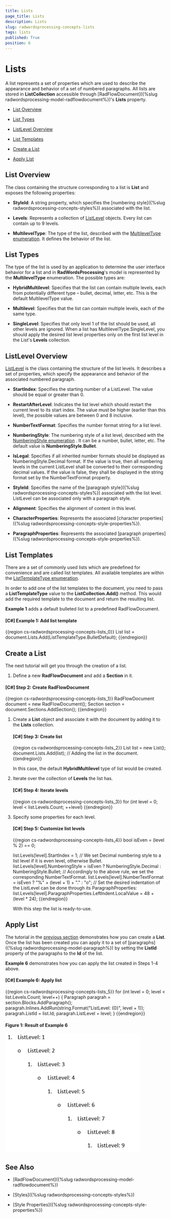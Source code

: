 ```yaml
---
title: Lists
page_title: Lists
description: Lists
slug: radwordsprocessing-concepts-lists
tags: lists
published: True
position: 6
---
```


# Lists



A list represents a set of properties which are used to describe the appearance and behavior of a set of numbered paragraphs. All lists are stored in __ListCollection__ accessible through [RadFlowDocument]({%slug radwordsprocessing-model-radflowdocument%})'s __Lists__ property.
      

* [List Overview](#list-overview)

* [List Types](#list-types)

* [ListLevel Overview](#listlevel-overview)

* [List Templates](#list-templates)

* [Create a List](#create-a-list)

* [Apply List](#apply-list)

## List Overview

The class containing the structure corresponding to a list is __List__ and exposes the following properties:
        

* __StyleId__: A string property, which specifies the [numbering style]({%slug radwordsprocessing-concepts-styles%}) associated with the list.
            

* __Levels__: Represents a collection of [ListLevel](#listlevel-overview) objects. Every list can contain up to 9 levels.
            

* __MultilevelType__: The type of the list, described with the [MultilevelType enumeration](http://docs.telerik.com/devtools/document-processing/api/html/T_Telerik_Windows_Documents_Flow_Model_Lists_MultilevelType.htm). It defines the behavior of the list.
            

## List Types

The type of the list is used by an application to determine the user interface behavior for a list and in __RadWordsProcessing__'s model is represented by the __MultilevelType__ enumeration. The possible types are:
        

* __HybridMultilevel__: Specifies that the list can contain multiple levels, each from potentially different type – bullet, decimal, letter, etc. This is the default MultilevelType value.
            

* __Multilevel__: Specifies that the list can contain multiple levels, each of the same type.
            

* __SingleLevel__: Specifies that only level 1 of the list should be used, all other levels are ignored. When a list has MultilevelType.SingleLevel, you should apply the desired list level properties only on the first list level in the List's __Levels__ collection.
            

## ListLevel Overview

[ListLevel](http://docs.telerik.com/devtools/document-processing/api/html/T_Telerik_Windows_Documents_Flow_Model_Lists_ListLevel.htm) is the class containing the structure of the list levels. It describes a set of properties, which specify the appearance and behavior of the associated numbered paragraph.
        

* __StartIndex__: Specifies the starting number of a ListLevel. The value should be equal or greater than 0.
            

* __RestartAfterLevel__: Indicates the list level which should restart the current level to its start index. The value must be higher (earlier than this level), the possible values are between 0 and 8 inclusive.
            

* __NumberTextFormat__: Specifies the number format string for a list level.
            

* __NumberingStyle__: The numbering style of a list level, described with the [NumberingStyle enumeration](http://docs.telerik.com/devtools/document-processing/api/html/T_Telerik_Windows_Documents_Flow_Model_Lists_NumberingStyle.htm) . It can be a number, bullet, letter, etc. The default value is __NumberingStyle.Bullet__.
            

* __IsLegal__: Specifies if all inherited number formats should be displayed as NumberingStyle.Decimal format. If the value is true, then all numbering levels in the current ListLevel shall be converted to their corresponding decimal values. If the value is false, they shall be displayed in the string format set by the NumberTextFormat property.
            

* __StyleId__: Specifies the name of the [paragraph style]({%slug radwordsprocessing-concepts-styles%}) associated with the list level. ListLevel can be associated only with a paragraph style.
            

* __Alignment__: Specifies the alignment of content in this level.
            

* __CharacterProperties__: Represents the associated [character properties]({%slug radwordsprocessing-concepts-style-properties%}).
            

* __ParagraphProperties__: Represents the associated [paragraph properties]({%slug radwordsprocessing-concepts-style-properties%}).
            

## List Templates

There are a set of commonly used lists which are predefined for convenience and are called list templates. All available templates are within the [ListTemplateType enumeration](http://docs.telerik.com/devtools/document-processing/api/html/T_Telerik_Windows_Documents_Flow_Model_Lists_ListTemplateType.htm).
        

In order to add one of the list templates to the document, you need to pass a __ListTemplateType__ value to the __ListCollection.Add()__ method. This would add the required template to the document and return the resulting list.
        

__Example 1__ adds a default bulleted list to a predefined RadFlowDocument.
        

#### __[C#] Example 1: Add list template__

{{region cs-radwordsprocessing-concepts-lists_0}}
	List list = document.Lists.Add(ListTemplateType.BulletDefault);
{{endregion}}



## Create a List

The next tutorial will get you through the creation of a list.
        

1. Define a new __RadFlowDocument__ and add a __Section__ in it.
            

#### __[C#] Step 2: Create RadFlowDocument__

{{region cs-radwordsprocessing-concepts-lists_1}}
	RadFlowDocument document = new RadFlowDocument();
	Section section = document.Sections.AddSection();
{{endregion}}



1. Create a __List__ object and associate it with the document by adding it to the __Lists__ collection.
            

	#### __[C#] Step 3: Create list__
	
	{{region cs-radwordsprocessing-concepts-lists_2}}
	List list = new List();
	document.Lists.Add(list); // Adding the list in the document.
{{endregion}}
	
	In this case, the default __HybridMultilevel__ type of list would be created.
            

1. Iterate over the collection of __Levels__ the list has.
            

	#### __[C#] Step 4: Iterate levels__
	
	{{region cs-radwordsprocessing-concepts-lists_3}}
	for (int level = 0; level < list.Levels.Count; ++level)
{{endregion}}



1. Specify some properties for each level.
            

	#### __[C#] Step 5: Customize list levels__
	
	{{region cs-radwordsprocessing-concepts-lists_4}}
	bool isEven = (level % 2) == 0;
	
	list.Levels[level].StartIndex = 1;
	// We set Decimal numbering style to a list level if it is even level, otherwise Bullet.
	list.Levels[level].NumberingStyle = isEven ? NumberingStyle.Decimal : NumberingStyle.Bullet;
	// Accordingly to the above rule, we set the corresponding NumberTextFormat.
	list.Levels[level].NumberTextFormat = isEven ? "%" + (level + 1) + "." : "o";
	// Set the desired indentation of the ListLevel can be done through its ParagraphProperties:
	list.Levels[level].ParagraphProperties.LeftIndent.LocalValue = 48 + (level * 24);
{{endregion}}
	
	With this step the list is ready-to-use.
            

## Apply List

The tutorial in the [previous section](#create-a-list) demonstrates how you can create a __List__. Once the list has been created you can apply it to a set of [paragraphs]({%slug radwordsprocessing-model-paragraph%}) by setting the __ListId__ property of the paragraphs to the __Id__ of the list.
        

__Example 6__ demonstrates how you can apply the list created in Steps 1-4 above.
        

#### __[C#] Example 6: Apply list__

{{region cs-radwordsprocessing-concepts-lists_5}}
	for (int level = 0; level < list.Levels.Count; level++)
	{
	    Paragraph paragrah = section.Blocks.AddParagraph();
	    paragrah.Inlines.AddRun(string.Format("ListLevel: {0}", level + 1));
	    paragrah.ListId = list.Id;
	    paragrah.ListLevel = level;
	}
{{endregion}}



#### Figure 1: Result of Example 6

![Rad Words Processing Concepts Lists 01](images/RadWordsProcessing_Concepts_Lists_01.png)

## See Also

 * [RadFlowDocument]({%slug radwordsprocessing-model-radflowdocument%})

 * [Styles]({%slug radwordsprocessing-concepts-styles%})

 * [Style Properties]({%slug radwordsprocessing-concepts-style-properties%})
